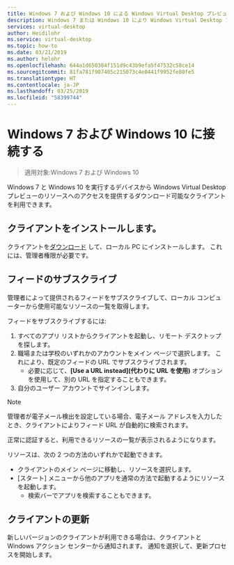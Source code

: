 ```yaml
---
title: Windows 7 および Windows 10 による Windows Virtual Desktop プレビューへの接続 - Azure
description: Windows 7 または Windows 10 により Windows Virtual Desktop プレビュー クライアントに接続する方法。
services: virtual-desktop
author: Heidilohr
ms.service: virtual-desktop
ms.topic: how-to
ms.date: 03/21/2019
ms.author: helohr
ms.openlocfilehash: 644a1d650384f151d9c43b9efa5f47532c58ce14
ms.sourcegitcommit: 81fa781f907405c215073c4e0441f9952fe80fe5
ms.translationtype: HT
ms.contentlocale: ja-JP
ms.lasthandoff: 03/25/2019
ms.locfileid: "58399744"
---
```

# <a name="connect-with-windows-7-and-windows-10"></a>Windows 7 および Windows 10 に接続する

> 適用対象:Windows 7 および Windows 10

Windows 7 と Windows 10 を実行するデバイスから Windows Virtual Desktop プレビューのリソースへのアクセスを提供するダウンロード可能なクライアントを利用できます。

## <a name="install-the-client"></a>クライアントをインストールします。

クライアントを[ダウンロード](https://go.microsoft.com/fwlink/?linkid=2068602) して、ローカル PC にインストールします。 これには、管理者権限が必要です。

## <a name="subscribe-to-a-feed"></a>フィードのサブスクライブ

管理者によって提供されるフィードをサブスクライブして、ローカル コンピューターから使用可能なリソースの一覧を取得します。

フィードをサブスクライブするには:

1. すべてのアプリ リストからクライアントを起動し、リモート デスクトップを探します。
2. 職場または学校のいずれかのアカウントをメイン ページで選択します。 これにより、既定のフィードの URL でサブスクライブされます。
   - 必要に応じて、**[Use a URL instead]\(代わりに URL を使用\)** オプションを使用して、別の URL を指定することもできます。
3. 自分のユーザー アカウントでサインインします。

> [!NOTE]
> 管理者が電子メール検出を設定している場合、電子メール アドレスを入力したとき、クライアントによりフィード URL が自動的に検索されます。

正常に認証すると、利用できるリソースの一覧が表示されるようになります。

リソースは、次の 2 つの方法のいずれかで起動できます。

- クライアントのメイン ページに移動し、リソースを選択します。
- [スタート] メニューから他のアプリを通常の方法で起動するようにリソースを起動します。
  -  検索バーでアプリを検索することもできます。

## <a name="update-the-client"></a>クライアントの更新

新しいバージョンのクライアントが利用できる場合は、クライアントと Windows アクション センターから通知されます。 通知を選択して、更新プロセスを開始します。
